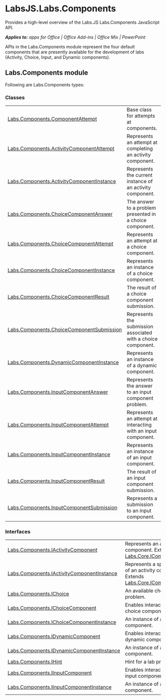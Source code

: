 
# LabsJS.Labs.Components
Provides a high-level overview of the Labs.JS Labs.Components JavaScript API.

 _**Applies to:** apps for Office | Office Add-ins | Office Mix | PowerPoint_

APIs in the Labs.Components module represent the four default components that are presently available for the development of labs (Activity, Choice, Input, and Dynamic components).

## Labs.Components module

Following are Labs.Components types:


### Classes


|||
|:-----|:-----|
|[Labs.Components.ComponentAttempt](../../reference/office-mix/labs.components.componentattempt.md)|Base class for attempts at components.|
|[Labs.Components.ActivityComponentAttempt](../../reference/office-mix/labs.components.activitycomponentattempt.md)|Represents an attempt at completing an activity component.|
|[Labs.Components.ActivityComponentInstance](../../reference/office-mix/labs.components.activitycomponentinstance.md)|Represents the current instance of an activity component.|
|[Labs.Components.ChoiceComponentAnswer](../../reference/office-mix/labs.components.choicecomponentanswer.md)|The answer to a problem presented in a choice component.|
|[Labs.Components.ChoiceComponentAttempt](../../reference/office-mix/labs.components.choicecomponentattempt.md)|Represents an attempt at a choice component.|
|[Labs.Components.ChoiceComponentInstance](../../reference/office-mix/labs.components.choicecomponentinstance.md)|Represents an instance of a choice component.|
|[Labs.Components.ChoiceComponentResult](../../reference/office-mix/labs.components.choicecomponentresult.md)|The result of a choice component submission.|
|[Labs.Components.ChoiceComponentSubmission](../../reference/office-mix/labs.components.choicecomponentsubmission.md)|Represents the submission associated with a choice component.|
|[Labs.Components.DynamicComponentInstance](../../reference/office-mix/labs.components.dynamiccomponentinstance.md)|Represents an instance of a dynamic component.|
|[Labs.Components.InputComponentAnswer](../../reference/office-mix/labs.components.inputcomponentanswer.md)|Represents the answer to an input component problem.|
|[Labs.Components.InputComponentAttempt](../../reference/office-mix/labs.components.inputcomponentattempt.md)|Represents an attempt at interacting with an input component.|
|[Labs.Components.InputComponentInstance](../../reference/office-mix/labs.components.inputcomponentinstance.md)|Represents an instance of an input component.|
|[Labs.Components.InputComponentResult](../../reference/office-mix/labs.components.inputcomponentresult.md)|The result of an input component submission.|
|[Labs.Components.InputComponentSubmission](../../reference/office-mix/labs.components.inputcomponentsubmission.md)|Represents a submission to an input component.|

### Interfaces


|||
|:-----|:-----|
|[Labs.Components.IActivityComponent](../../reference/office-mix/labs.components.iactivitycomponent.md)|Represents an activity component. Extends [Labs.Core.IComponent](../../reference/office-mix/labs.core.icomponent.md).|
|[Labs.Components.IActivityComponentInstance](../../reference/office-mix/labs.components.iactivitycomponentinstance.md)|Represents a specific instance of an activity component. Extends [Labs.Core.IComponentInstance](../../reference/office-mix/labs.core.icomponentinstance.md).|
|[Labs.Components.IChoice](../../reference/office-mix/labs.components.ichoice.md)|An available choice for a given problem.|
|[Labs.Components.IChoiceComponent](../../reference/office-mix/labs.components.ichoicecomponent.md)|Enables interactions with a choice component.|
|[Labs.Components.IChoiceComponentInstance](../../reference/office-mix/labs.components.ichoicecomponentinstance.md)|An instance of a choice component.|
|[Labs.Components.IDynamicComponent](../../reference/office-mix/labs.components.idynamiccomponent.md)|Enables interaction with a dynamic component.|
|[Labs.Components.IDynamicComponentInstance](../../reference/office-mix/labs.components.idynamiccomponentinstance.md)|An instance of a dynamic component.|
|[Labs.Components.IHint](../../reference/office-mix/labs.components.ihint.md)|Hint for a lab problem.|
|[Labs.Components.IInputComponent](../../reference/office-mix/labs.components.iinputcomponent.md)|Enables interacting with an input component.|
|[Labs.Components.IInputComponentInstance](../../reference/office-mix/labs.components.iinputcomponentinstance.md)|An instance of an input component.|
